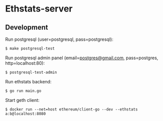 
# Ethstats-server

## Development

Run postgresql (user=postgresql, pass=postgresql):

```
$ make postgresql-test
```

Run postgresql admin panel (email=postgres@gmail.com, pass=postgres, http=localhost:80):

```
$ postgresql-test-admin
```

Run ethstats backend:

```
$ go run main.go
```

Start geth client:

```
$ docker run --net=host ethereum/client-go --dev --ethstats a:b@localhost:8080
```
